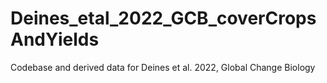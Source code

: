 # Deines_etal_2022_GCB_coverCropsAndYields
Codebase and derived data for Deines et al. 2022, Global Change Biology
